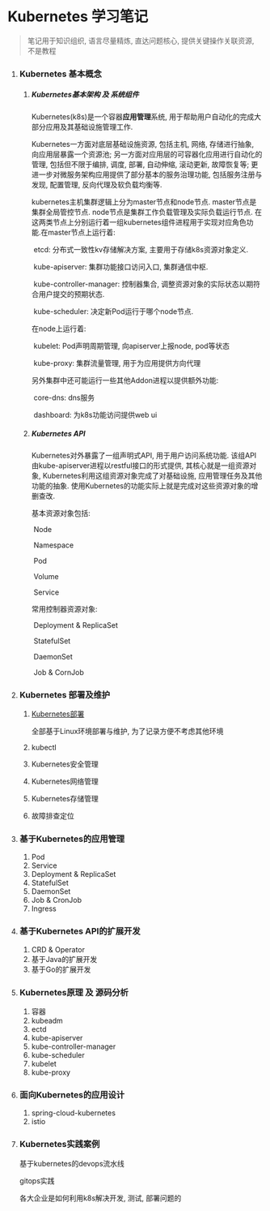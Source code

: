 # Kubernetes 学习笔记

> 笔记用于知识组织, 语言尽量精炼, 直达问题核心, 提供关键操作关联资源, 不是教程

1. ### Kubernetes 基本概念

   1. ##### Kubernetes基本架构 及 系统组件

      Kubernetes(k8s)是一个容器**应用管理**系统, 用于帮助用户自动化的完成大部分应用及其基础设施管理工作.

      Kubernetes一方面对底层基础设施资源, 包括主机, 网络, 存储进行抽象, 向应用层暴露一个资源池; 另一方面对应用层的可容器化应用进行自动化的管理, 包括但不限于编排, 调度, 部署, 自动伸缩, 滚动更新, 故障恢复等; 更进一步对微服务架构应用提供了部分基本的服务治理功能, 包括服务注册与发现, 配置管理, 反向代理及软负载均衡等.

      kubernetes主机集群逻辑上分为master节点和node节点. master节点是集群全局管控节点. node节点是集群工作负载管理及实际负载运行节点. 在这两类节点上分别运行着一组kubernetes组件进程用于实现对应角色功能.在master节点上运行着:

      ​	etcd: 分布式一致性kv存储解决方案, 主要用于存储k8s资源对象定义.

      ​	kube-apiserver: 集群功能接口访问入口, 集群通信中枢.

      ​	kube-controller-manager: 控制器集合, 调整资源对象的实际状态以期符合用户提交的预期状态.

      ​	kube-scheduler: 决定新Pod运行于哪个node节点.

      在node上运行着:

      ​	kubelet: Pod声明周期管理, 向apiserver上报node, pod等状态

      ​	kube-proxy: 集群流量管理, 用于为应用提供方向代理

      另外集群中还可能运行一些其他Addon进程以提供额外功能:

      ​	core-dns: dns服务

      ​	dashboard: 为k8s功能访问提供web ui

   2. ##### Kubernetes API

      Kubernetes对外暴露了一组声明式API, 用于用户访问系统功能. 该组API由kube-apiserver进程以restful接口的形式提供, 其核心就是一组资源对象, Kubernetes利用这组资源对象完成了对基础设施, 应用管理任务及其他功能的抽象. 使用Kubernetes的功能实际上就是完成对这些资源对象的增删查改.

      基本资源对象包括:

      ​	Node

      ​	Namespace

      ​	Pod

      ​	Volume

      ​	Service

      常用控制器资源对象:

      ​	Deployment & ReplicaSet

      ​	StatefulSet

      ​	DaemonSet

      ​	Job & CornJob

2. ### Kubernetes 部署及维护

   1. [Kubernetes部署](./note/部署及维护)

      全部基于Linux环境部署与维护, 为了记录方便不考虑其他环境

   2. kubectl

   3. Kubernetes安全管理

   4. Kubernetes网络管理

   5. Kubernetes存储管理

   6. 故障排查定位

3. ### 基于Kubernetes的应用管理

   1. Pod
   2. Service
   3. Deployment & ReplicaSet
   4. StatefulSet
   5. DaemonSet
   6. Job & CronJob
   7. Ingress

4. ### 基于Kubernetes API的扩展开发

   1. CRD & Operator
   2. 基于Java的扩展开发
   3. 基于Go的扩展开发

5. ### Kubernetes原理 及 源码分析

   1. 容器
   2. kubeadm
   3. ectd
   4. kube-apiserver
   5. kube-controller-manager
   6. kube-scheduler
   7. kubelet
   8. kube-proxy

6. ### 面向Kubernetes的应用设计

   1. spring-cloud-kubernetes
   2. istio

7. ### Kubernetes实践案例

   基于kubernetes的devops流水线

   gitops实践

   各大企业是如何利用k8s解决开发, 测试, 部署问题的

   

      

